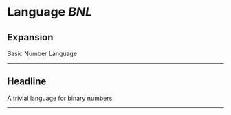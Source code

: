 # Language *BNL*
## Expansion
Basic Number Language

---
## Headline
A trivial language for binary numbers

---
